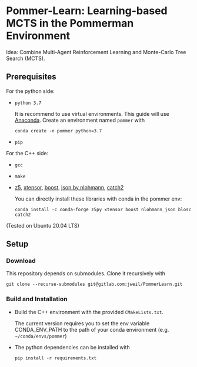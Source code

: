# Pommer-Learn: Learning-based MCTS in the Pommerman Environment

Idea: Combine Multi-Agent Reinforcement Learning and Monte-Carlo Tree Search (MCTS).

## Prerequisites

For the python side:

* `python 3.7` 

    It is recommend to use virtual environments. This guide will use [Anaconda](https://www.anaconda.com/). Create an environment named `pommer` with

    ```
    conda create -n pommer python=3.7
    ```

* `pip`

For the C++ side:

* `gcc`

* `make`

* [z5](https://github.com/constantinpape/z5), [xtensor](https://github.com/xtensor-stack/xtensor), [boost](boost.org), [json by nlohmann](https://github.com/nlohmann/json/), [catch2](https://github.com/catchorg/Catch2)

    You can directly install these libraries with conda in the pommer env:

    ```
    conda install -c conda-forge z5py xtensor boost nlohmann_json blosc catch2
    ```


(Tested on Ubuntu 20.04 LTS)

## Setup

### Download

This repository depends on submodules. Clone it recursively with

```
git clone --recurse-submodules git@gitlab.com:jweil/PommerLearn.git
```

### Build and Installation

* Build the C++ environment with the provided `CMakeLists.txt`.

    The current version requires you to set the env variable CONDA_ENV_PATH to the path of your conda environment (e.g. `~/conda/envs/pommer`)

* The python dependencies can be installed with

    ```
    pip install -r requirements.txt
    ```
